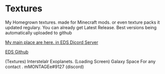                                                                                    
# Textures
My Homegrown textures. made for Minecraft mods. or even texture packs
it updated regulary. You can already get Latest Release.
Best versions being automatically uploaded to github

[My main place are here. in EDS Dicord Server](https://discord.gg/weqxsMP)

[EDS Github](https://github.com/EDS-Team/EDS-Projects)

(Textures) Interstelalr Exoplanets.
(Loading Screen) Galaxy Space
For any contact . mMONTAGEe#9127 (discord)
